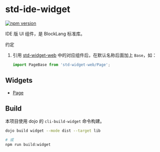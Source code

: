 # std-ide-widget

[![npm version](https://badge.fury.io/js/std-ide-widget.svg)](https://badge.fury.io/js/std-ide-widget)

IDE 版 UI 组件，是 BlockLang 标准库。

约定

1. 引用 [std-widget-web](https://github.com/blocklang/std-widget-web.git) 中的对应组件后，在默认名称后面加上 `Base`，如：

   ```ts
   import PageBase from 'std-widget-web/Page';
   ```

## Widgets

* [Page](./src/page/README.md)

## Build

本项目使用 dojo 的 `cli-build-widget` 命令构建。

```sh
dojo build widget --mode dist --target lib

# 或
npm run build:widget
```
